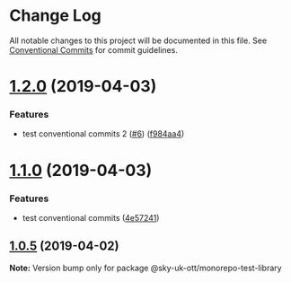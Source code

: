 # Change Log

All notable changes to this project will be documented in this file.
See [Conventional Commits](https://conventionalcommits.org) for commit guidelines.

# [1.2.0](https://github.com/adamnoakes/monorepo-test/compare/@sky-uk-ott/monorepo-test-library@1.1.0...@sky-uk-ott/monorepo-test-library@1.2.0) (2019-04-03)


### Features

* test conventional commits 2 ([#6](https://github.com/adamnoakes/monorepo-test/issues/6)) ([f984aa4](https://github.com/adamnoakes/monorepo-test/commit/f984aa4))





# [1.1.0](https://github.com/adamnoakes/monorepo-test/compare/@sky-uk-ott/monorepo-test-library@1.0.5...@sky-uk-ott/monorepo-test-library@1.1.0) (2019-04-03)


### Features

* test conventional commits ([4e57241](https://github.com/adamnoakes/monorepo-test/commit/4e57241))





## [1.0.5](https://github.com/adamnoakes/monorepo-test/compare/@sky-uk-ott/monorepo-test-library@1.0.4...@sky-uk-ott/monorepo-test-library@1.0.5) (2019-04-02)

**Note:** Version bump only for package @sky-uk-ott/monorepo-test-library
